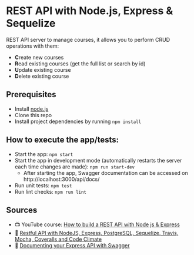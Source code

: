 # REST API with Node.js, Express & Sequelize

REST API server to manage courses, it allows you to perform CRUD operations with them:
* **C**reate new courses
* **R**ead existing courses (get the full list or search by id)
* **U**pdate existing course
* **D**elete existing course


## Prerequisites
* Install [node.js](https://nodejs.org/en/)
* Clone this repo
* Install project dependencies by running `npm install`


## How to execute the app/tests:
* Start the app: `npm start`
* Start the app in development mode (automatically restarts the server each time changes are made): `npm run start-dev`
  * After starting the app, Swagger documentation can be accessed on http://localhost:3000/api/docs/
* Run unit tests: `npm test`
* Run lint checks: `npm run lint`


## Sources
* 📺 YouTube course: [How to build a REST API with Node js & Express
](https://www.youtube.com/watch?v=pKd0Rpw7O48)
* 📝 [Restful API with NodeJS, Express, PostgreSQL, Sequelize, Travis, Mocha, Coveralls and Code Climate](https://medium.com/@victorsteven/restful-api-with-nodejs-express-postgresql-sequelize-travis-mocha-coveralls-and-code-climate-f28715f7a014)
* 📝 [Documenting your Express API with Swagger](https://blog.logrocket.com/documenting-your-express-api-with-swagger/)